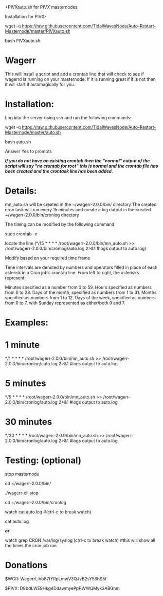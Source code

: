 +PIVXauto.sh for PIVX masternodes

Installation for PIVX- 

wget -q https://raw.githubusercontent.com/TidalWavesNode/Auto-Restart-Masternode/master/PIVXauto.sh

bash PIVXauto.sh

# Wagerr

This will install a script and add a crontab line that will check to see if wagerrd is running on your masternode. If it is running great if it is not then it will start it automagically for you.  

# Installation:
Log into the server using ssh and run the following commands:

wget -q https://raw.githubusercontent.com/TidalWavesNode/Auto-Restart-Masternode/master/auto.sh

bash auto.sh

Answer Yes to prompts

***If you do not have an existing crontab then the "normal" output of the script will say "no crontab for root" this is normal and the crontab file has been created and the crontask line has been added.***

# Details:
mn_auto.sh will be created in the ~/wagerr-2.0.0/bin/ directory
The created cron task will run every 15 minutes and create a log output in the created ~/wagerr-2.0.0/bin/cronlog directory

The timing can be modified by the following command

sudo crontab -e

locate the line (*/15 * * * * /root/wagerr-2.0.0/bin/mn_auto.sh >> /root/wagerr-2.0.0/bin/cronlog/auto.log 2>&1 #logs output to auto.log)

Modify based on your required time frame 

Time intervals are denoted by numbers and operators filled in place of each asterisk in a Cron job’s crontab line. From left to right, the asterisks represent:

Minutes specified as a number from 0 to 59.
Hours specified as numbers from 0 to 23.
Days of the month, specified as numbers from 1 to 31.
Months specified as numbers from 1 to 12.
Days of the week, specified as numbers from 0 to 7, with Sunday represented as either/both 0 and 7.

# Examples:
# 1 minute 
*/1 * * * * /root/wagerr-2.0.0/bin/mn_auto.sh >> /root/wagerr-2.0.0/bin/cronlog/auto.log 2>&1 #logs output to auto.log

# 5 minutes
*/5 * * * * /root/wagerr-2.0.0/bin/mn_auto.sh >> /root/wagerr-2.0.0/bin/cronlog/auto.log 2>&1 #logs output to auto.log

# 30 minutes
*/30 * * * * /root/wagerr-2.0.0/bin/mn_auto.sh >> /root/wagerr-2.0.0/bin/cronlog/auto.log 2>&1 #logs output to auto.log

# Testing: (optional)
stop masternode

cd ~/wagerr-2.0.0/bin/

./wagerr-cli stop

cd ~/wagerr-2.0.0/bin/cronlog 

watch cat auto.log #(ctrl-c to break watch)

cat auto.log

***or***

watch grep CRON /var/log/syslog (ctrl-c to break watch) #this will show all the times the cron job ran

# Donations
$WGR: WagerrLiVo87tYRpLmwV3QJvB2sY58hS5f

$PIVX: D8bdLWE9Hkg4DdawmyePpPWWQMyk2ABGnm
